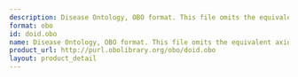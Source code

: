 ```yaml
---
description: Disease Ontology, OBO format. This file omits the equivalent axioms.
format: obo
id: doid.obo
name: Disease Ontology, OBO format. This file omits the equivalent axioms.
product_url: http://purl.obolibrary.org/obo/doid.obo
layout: product_detail
---
```


